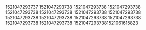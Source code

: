 1521047293737
1521047293738
1521047293738
1521047293738
1521047293738
1521047293738
1521047293738
1521047293738
1521047293738
1521047293738
1521047293738
1521047293738
1521047293738
1521047293738
15210472937381521061615823